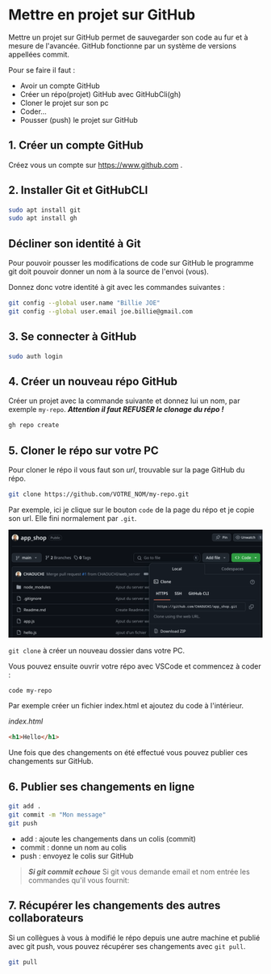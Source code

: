 # Mettre en projet sur GitHub
Mettre un projet sur GitHub permet de sauvegarder son code au fur et à mesure de l'avancée. GitHub fonctionne par un système de versions appellées commit.

Pour se faire il faut :
- Avoir un compte GitHub
- Créer un répo(projet) GitHub avec GitHubCli(gh)
- Cloner le projet sur son pc
- Coder...
- Pousser (push) le projet sur GitHub

## 1. Créer un compte GitHub
Créez vous un compte sur https://www.github.com .

## 2. Installer Git et GitHubCLI

```bash
sudo apt install git
sudo apt install gh
```

## Décliner son identité à Git
Pour pouvoir pousser les modifications de code sur GitHub le programme git doit pouvoir donner un nom à la source de l'envoi (vous).

Donnez donc votre identité à git avec les commandes suivantes :
```bash
git config --global user.name "Billie JOE"
git config --global user.email joe.billie@gmail.com
```

## 3. Se connecter à GitHub
```bash
sudo auth login
```


## 4. Créer un nouveau répo GitHub
Créer un projet avec la commande suivante et donnez lui un nom, par exemple `my-repo`.
***Attention il faut REFUSER le clonage du répo !***
```bash
gh repo create
```

## 5. Cloner le répo sur votre PC
Pour cloner le répo il vous faut son *url*, trouvable sur la page GitHub du répo.

```bash
git clone https://github.com/VOTRE_NOM/my-repo.git
```

Par exemple, ici je clique sur le bouton `code` de la page du répo et je copie son url. Elle fini normalement par `.git`.

![alt text](image.png)

`git clone` à créer un nouveau dossier dans votre PC.

Vous pouvez ensuite ouvrir votre répo avec VSCode et commencez à coder :
```bash
code my-repo
```

Par exemple créer un fichier index.html et ajoutez du code à l'intérieur.

*index.html*
```html
<h1>Hello</h1>
```

Une fois que des changements on été effectué vous pouvez publier ces changements sur GitHub.

## 6. Publier ses changements en ligne

```bash
git add .
git commit -m "Mon message"
git push
```
- add : ajoute les changements dans un colis (commit)
- commit : donne un nom au colis
- push : envoyez le colis sur GitHub

> ***Si git commit echoue***
> Si git vous demande email et nom entrée les commandes qu'il vous fournit:
> 

## 7. Récupérer les changements des autres collaborateurs
Si un collègues à vous à modifié le répo depuis une autre machine et publié avec git push, vous pouvez récupérer ses changements avec `git pull`.
```bash
git pull
```
